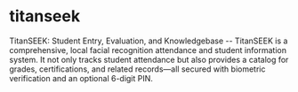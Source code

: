 # titanseek
TitanSEEK: Student Entry, Evaluation, and Knowledgebase  -- TitanSEEK is a comprehensive, local facial recognition attendance and student information system. It not only tracks student attendance but also provides a catalog for grades, certifications, and related records—all secured with biometric verification and an optional 6-digit PIN.
